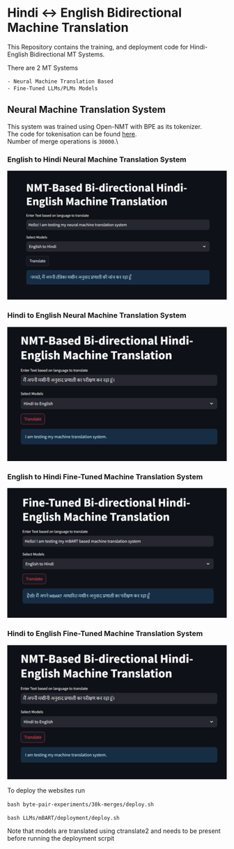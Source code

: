 # Hindi <-> English Bidirectional Machine Translation

This Repository contains the training, and deployment code for Hindi-English Bidirectional MT Systems.

There are 2 MT Systems
    
    - Neural Machine Translation Based
    - Fine-Tuned LLMs/PLMs Models



## Neural Machine Translation System

This system was trained using Open-NMT with BPE as its tokenizer.\
The code for tokenisation can be found [here](commands).\
Number of merge operations is `30000`.\

### English to Hindi Neural Machine Translation System
![En-Hi NMT](images/nmt/nmt-en-hi.png)

### Hindi to English Neural Machine Translation System

![Hi-En NMT](images/nmt/nmt-hi-en.png)

### English to Hindi Fine-Tuned Machine Translation System
![En-Hi FT-mBART](images/llm/llm-en-hi.png)

### Hindi to English Fine-Tuned Machine Translation System
![Hi-En FT-mBART](images/nmt/nmt-hi-en.png)




To deploy the websites run 

`bash byte-pair-experiments/30k-merges/deploy.sh`

`bash LLMs/mBART/deployment/deploy.sh`


Note that models are translated using ctranslate2 and needs to be present before running the deployment scrpit
